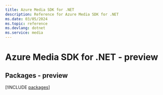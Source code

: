 ```yaml
---
title: Azure Media SDK for .NET
description: Reference for Azure Media SDK for .NET
ms.date: 03/05/2024
ms.topic: reference
ms.devlang: dotnet
ms.service: media
---
```

# Azure Media SDK for .NET - preview
## Packages - preview
[!INCLUDE [packages](media-index.md)]